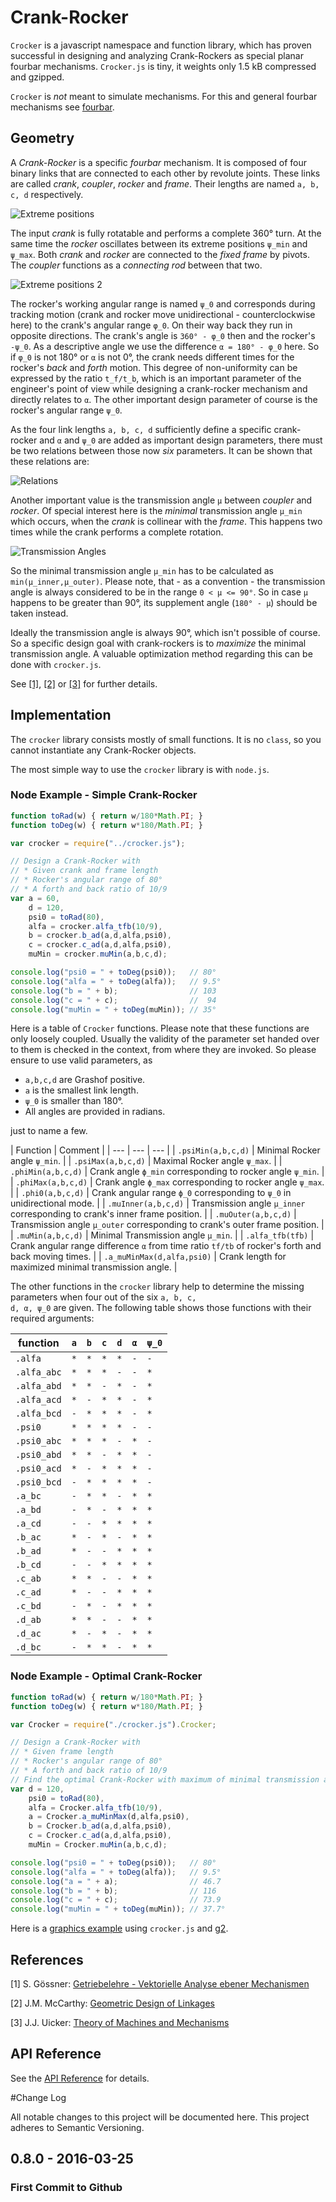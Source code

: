 # Crank-Rocker

<code>Crocker</code> is a javascript namespace and function library, which has proven successful in designing and analyzing Crank-Rockers 
as special planar fourbar mechanisms. <code>Crocker.js</code> is tiny, it weights only 1.5 kB compressed and gzipped.

<code>Crocker</code> is *not* meant to simulate mechanisms. For this and general fourbar mechanisms see [fourbar](https://github.com/goessner/fourbar).


## Geometry

A *Crank-Rocker* is a specific *fourbar* mechanism. It is composed of four binary links that are connected to each other 
by revolute joints. These links are called *crank*, *coupler*, *rocker* and *frame*. Their lengths are 
named <code>a, b, c, d</code> respectively.

![Extreme positions](img/extremepositions.png)

The input *crank* is fully rotatable and performs a complete 360° turn. At the same time the *rocker* oscillates 
between its extreme positions <code>ψ_min</code> and <code>ψ_max</code>. Both *crank* and *rocker* are connected to 
the *fixed frame* by pivots. The *coupler* functions as a *connecting rod* between that two. 

![Extreme positions 2](img/extremepositions2.png)

The rocker's working angular range is named <code>ψ_0</code> and corresponds during tracking motion 
(crank and rocker move unidirectional - counterclockwise here) to the crank's angular range <code>φ_0</code>.
On their way back they run in opposite directions. The crank's angle is <code>360° - φ_0</code> then and the rocker's
<code>-ψ_0</code>. As a descriptive angle we use the difference <code>α = 180° - φ_0</code> here.
So if <code>φ_0</code> is not 180° or <code>α</code> is not 0°, the crank needs different times for the rocker's 
*back* and *forth* motion. This degree of non-uniformity can be expressed by the ratio <code>t_f/t_b</code>, which is
an important parameter of the engineer's point of view while designing a crank-rocker mechanism and 
directly relates to <code>α</code>. The other important design parameter of course is the rocker's 
angular range <code>ψ_0</code>.

As the four link lengths <code>a, b, c, d</code> sufficiently define a specific crank-rocker and <code>α</code> and <code>ψ_0</code> 
are added as important design parameters, there must be two relations between those now *six* parameters. It can be shown
that these relations are:

![Relations](img/relations.png)

Another important value is the transmission angle <code>μ</code> between *coupler* and *rocker*. Of special interest here is the 
*minimal* transmission angle <code>μ_min</code> which occurs, when the *crank* is collinear with the *frame*. This happens two 
times while the crank performs a complete rotation.

![Transmission Angles](img/transmissionangles.png)

So the minimal transmission angle <code>μ_min</code> has to be calculated as <code>min(μ_inner,μ_outer)</code>.
Please note, that - as a convention - the transmission angle is always considered to be in the range <code>0 < μ <= 90°</code>. So in case
<code>μ</code> happens to be greater than 90°, its supplement angle (<code>180° - μ</code>) should be taken instead.

Ideally the transmission angle is always 90°, which isn't possible of course. So a specific design goal with crank-rockers
is to *maximize* the minimal transmission angle. A valuable optimization method regarding this can be done with <code>crocker.js</code>.

See [[1]](#fn1), [[2]](#fn2) or [[3]](#fn3) for further details.

## Implementation

The <code>crocker</code> library consists mostly of small functions. It is no <code>class</code>, so you cannot
instantiate any Crank-Rocker objects.

The most simple way to use the <code>crocker</code> library is with <code>node.js</code>.

### Node Example - Simple Crank-Rocker

```javascript
function toRad(w) { return w/180*Math.PI; }
function toDeg(w) { return w*180/Math.PI; }

var crocker = require("../crocker.js");

// Design a Crank-Rocker with 
// * Given crank and frame length
// * Rocker's angular range of 80°
// * A forth and back ratio of 10/9
var a = 60,
    d = 120,
    psi0 = toRad(80),
    alfa = crocker.alfa_tfb(10/9),
    b = crocker.b_ad(a,d,alfa,psi0),
    c = crocker.c_ad(a,d,alfa,psi0),
    muMin = crocker.muMin(a,b,c,d);

console.log("psi0 = " + toDeg(psi0));   // 80°
console.log("alfa = " + toDeg(alfa));   // 9.5°
console.log("b = " + b);                // 103
console.log("c = " + c);                //  94
console.log("muMin = " + toDeg(muMin)); // 35°
```

Here is a table of <code>Crocker</code> functions. Please note that these functions are only loosely coupled. Usually the validity 
of the parameter set handed over to them is checked in the context, from where they are invoked. So please ensure to use valid
parameters, as 

* <code>a,b,c,d</code> are Grashof positive.
* <code>a</code> is the smallest link length.
* <code>ψ_0</code> is smaller than 180°.
* All angles are provided in radians.

just to name a few.

| Function | Comment |
| --- | --- | --- |
| <code>.psiMin(a,b,c,d)</code> | Minimal Rocker angle `ψ_min`. |
| <code>.psiMax(a,b,c,d)</code> | Maximal Rocker angle `ψ_max`. |
| <code>.phiMin(a,b,c,d)</code> | Crank angle `ϕ_min` corresponding to rocker angle `ψ_min`. |
| <code>.phiMax(a,b,c,d)</code> | Crank angle `ϕ_max` corresponding to rocker angle `ψ_max`. |
| <code>.phi0(a,b,c,d)</code> | Crank angular range `ϕ_0` corresponding to `ψ_0` in unidirectional mode. |
| <code>.muInner(a,b,c,d)</code> | Transmission angle `μ_inner` corresponding to crank's inner frame position. |
| <code>.muOuter(a,b,c,d)</code> | Transmission angle `μ_outer` corresponding to crank's outer frame position. |
| <code>.muMin(a,b,c,d)</code> | Minimal Transmission angle `μ_min`. |
| <code>.alfa_tfb(tfb)</code> | Crank angular range difference `α` from time ratio `tf/tb` of rocker's forth and back moving times. |
| <code>.a_muMinMax(d,alfa,psi0)</code> | Crank length for maximized minimal transmission angle. |

The other functions in the <code>crocker</code> library help to determine the missing parameters when four 
out of the six <code>a, b, c, d, α, ψ_0</code> are given. The following table shows those 
functions with their required arguments:

| function | <code>a</code> | <code>b</code> | <code>c</code> | <code>d</code> | <code>α</code> | <code>ψ_0</code> | 
| --- | --- | --- | --- | --- | --- | --- |
| <code>.alfa</code> | <code>\*</code> | <code>\*</code> | <code>\*</code> | <code>\*</code> | <code>-</code> | <code>-</code> |
| <code>.alfa_abc</code> | <code>\*</code> | <code>\*</code> | <code>\*</code> | <code>-</code> | <code>-</code> | <code>\*</code> |
| <code>.alfa_abd</code> | <code>\*</code> | <code>\*</code> | <code>-</code> | <code>\*</code> | <code>-</code> | <code>\*</code> |
| <code>.alfa_acd</code> | <code>\*</code> | <code>-</code> | <code>\*</code> | <code>\*</code> | <code>-</code> | <code>\*</code> |
| <code>.alfa_bcd</code> | <code>-</code> | <code>\*</code> | <code>\*</code> | <code>\*</code> | <code>-</code> | <code>\*</code> |
| <code>.psi0</code> | <code>\*</code> | <code>\*</code> | <code>\*</code> | <code>\*</code> | <code>-</code> | <code>-</code> |
| <code>.psi0_abc</code> | <code>\*</code> | <code>\*</code> | <code>\*</code> | <code>-</code> | <code>\*</code> | <code>-</code> |
| <code>.psi0_abd</code> | <code>\*</code> | <code>\*</code> | <code>-</code> | <code>\*</code> | <code>\*</code> | <code>-</code> |
| <code>.psi0_acd</code> | <code>\*</code> | <code>-</code> | <code>\*</code> | <code>\*</code> | <code>\*</code> | <code>-</code> |
| <code>.psi0_bcd</code> | <code>-</code> | <code>\*</code> | <code>\*</code> | <code>\*</code> | <code>\*</code> | <code>-</code> |
| <code>.a_bc</code> | <code>-</code> | <code>\*</code> | <code>\*</code> | <code>-</code> | <code>\*</code> | <code>\*</code> |
| <code>.a_bd</code> | <code>-</code> | <code>\*</code> | <code>-</code> | <code>\*</code> | <code>\*</code> | <code>\*</code> |
| <code>.a_cd</code> | <code>-</code> | <code>-</code> | <code>\*</code> | <code>\*</code> | <code>\*</code> | <code>\*</code> |
| <code>.b_ac</code> | <code>\*</code> | <code>-</code> | <code>\*</code> | <code>-</code> | <code>\*</code> | <code>\*</code> |
| <code>.b_ad</code> | <code>\*</code> | <code>-</code> | <code>-</code> | <code>\*</code> | <code>\*</code> | <code>\*</code> |
| <code>.b_cd</code> | <code>-</code> | <code>-</code> | <code>\*</code> | <code>\*</code> | <code>\*</code> | <code>\*</code> |
| <code>.c_ab</code> | <code>\*</code> | <code>\*</code> | <code>-</code> | <code>-</code> | <code>\*</code> | <code>\*</code> |
| <code>.c_ad</code> | <code>\*</code> | <code>-</code> | <code>-</code> | <code>\*</code> | <code>\*</code> | <code>\*</code> |
| <code>.c_bd</code> | <code>-</code> | <code>\*</code> | <code>-</code> | <code>\*</code> | <code>\*</code> | <code>\*</code> |
| <code>.d_ab</code> | <code>\*</code> | <code>\*</code> | <code>-</code> | <code>-</code> | <code>\*</code> | <code>\*</code> |
| <code>.d_ac</code> | <code>\*</code> | <code>-</code> | <code>\*</code> | <code>-</code> | <code>\*</code> | <code>\*</code> |
| <code>.d_bc</code> | <code>-</code> | <code>\*</code> | <code>\*</code> | <code>-</code> | <code>\*</code> | <code>\*</code> |

### Node Example - Optimal Crank-Rocker

```javascript
function toRad(w) { return w/180*Math.PI; }
function toDeg(w) { return w*180/Math.PI; }

var Crocker = require("./crocker.js").Crocker;

// Design a Crank-Rocker with 
// * Given frame length
// * Rocker's angular range of 80°
// * A forth and back ratio of 10/9
// Find the optimal Crank-Rocker with maximum of minimal transmission angle.
var d = 120,
    psi0 = toRad(80),
    alfa = Crocker.alfa_tfb(10/9),
    a = Crocker.a_muMinMax(d,alfa,psi0),
    b = Crocker.b_ad(a,d,alfa,psi0),
    c = Crocker.c_ad(a,d,alfa,psi0),
    muMin = Crocker.muMin(a,b,c,d);

console.log("psi0 = " + toDeg(psi0));   // 80°
console.log("alfa = " + toDeg(alfa));   // 9.5°
console.log("a = " + a);                // 46.7
console.log("b = " + b);                // 116
console.log("c = " + c);                // 73.9
console.log("muMin = " + toDeg(muMin)); // 37.7°
```

Here is a [graphics example](https://goessner.github.io/crocker/Examples/crockerdraw.html) using `crocker.js` and [g2](https://github.com/goessner/g2).


## References

<a name="fn1">[1]</a> S. Gössner: [Getriebelehre - Vektorielle Analyse ebener Mechanismen](http://www.amazon.de/Getriebelehre-Vektorielle-Analyse-ebener-Mechanismen/dp/3832530827)

<a name="fn2">[2]</a> J.M. McCarthy: [Geometric Design of Linkages](http://www.amazon.com/Geometric-Linkages-Interdisciplinary-Applied-Mathematics/dp/1441978917)

<a name="fn3">[3]</a> J.J. Uicker: [Theory of Machines and Mechanisms](http://www.amazon.co.uk/Theory-Machines-Mechanisms-Joseph-Uicker/dp/0195371232)


## API Reference
See the [API Reference](./api.md) for details.


#Change Log

All notable changes to this project will be documented here. This project adheres to Semantic Versioning.

## 0.8.0 - 2016-03-25

### First Commit to Github
